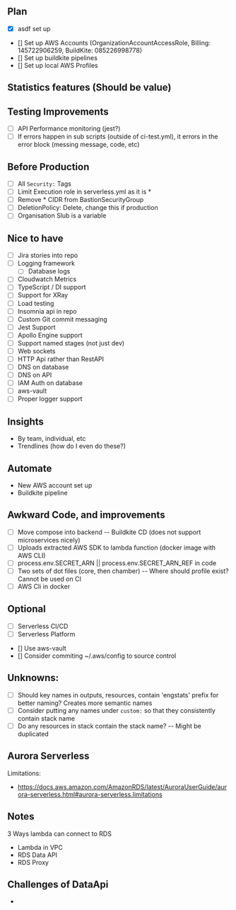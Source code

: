 ## Plan
- [x] asdf set up
- [] Set up AWS Accounts (OrganizationAccountAccessRole, Billing: 145722906259, BuildKite: 085226998778)
- [] Set up buildkite pipelines
- [] Set up local AWS Profiles


## Statistics features (Should be value)

## Testing Improvements
- [ ] API Performance monitoring (jest?)
- [ ] If errors happen in sub scripts (outside of ci-test.yml), it errors in the error block (messing message, code, etc)

## Before Production
- [ ] All `Security:` Tags
- [ ] Limit Execution role in serverless.yml as it is *
- [ ] Remove * CIDR from BastionSecurityGroup
- [ ] DeletionPolicy: Delete, change this if production
- [ ] Organisation Slub is a variable

## Nice to have
- [ ] Jira stories into repo
- [ ] Logging framework
  - [ ] Database logs
- [ ] Cloudwatch Metrics
- [ ] TypeScript / DI support
- [ ] Support for XRay
- [ ] Load testing
- [ ] Insomnia api in repo
- [ ] Custom Git commit messaging
- [ ] Jest Support
- [ ] Apollo Engine support
- [ ] Support named stages (not just dev)
- [ ] Web sockets
- [ ] HTTP Api rather than RestAPI
- [ ] DNS on database
- [ ] DNS on API
- [ ] IAM Auth on database
- [ ] aws-vault
- [ ] Proper logger support

## Insights
- By team, individual, etc
- Trendlines (how do I even do these?)

## Automate
- New AWS account set up
- Buildkite pipeline

## Awkward Code, and improvements
- [ ] Move compose into backend -- Buildkite CD (does not support microservices nicely)
- [ ] Uploads extracted AWS SDK to lambda function (docker image with AWS CLI)
- [ ] process.env.SECRET_ARN || process.env.SECRET_ARN_REF in code
- [ ] Two sets of dot files (core, then chamber) -- Where should profile exist? Cannot be used on CI
- [ ] AWS Cli in docker

## Optional
- [ ] Serverless CI/CD
- [ ] Serverless Platform
- [] Use aws-vault
- [] Consider commiting ~/.aws/config to source control

## Unknowns: 
- [ ] Should key names in outputs, resources, contain 'engstats' prefix for better naming? Creates more semantic names
- [ ] Consider putting any names under `custom:` so that they consistently contain stack name
- [ ] Do any resources in stack contain the stack name? -- Might be duplicated

## Aurora Serverless
Limitations:
- https://docs.aws.amazon.com/AmazonRDS/latest/AuroraUserGuide/aurora-serverless.html#aurora-serverless.limitations

## Notes
3 Ways lambda can connect to RDS
- Lambda in VPC
- RDS Data API
- RDS Proxy

## Challenges of DataApi
- 